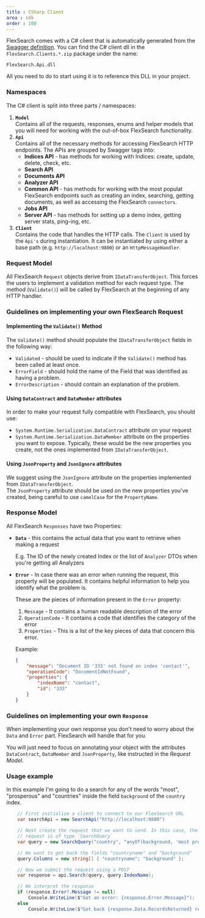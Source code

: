 ```yaml
---
title : CSharp Client
area : sdk
order : 100
---
```

FlexSearch comes with a C# client that is automatically generated from the [Swagger definition]. You can find the C# client dll in the `FlexSearch.Clients.*.zip` package under the name:
```
FlexSearch.Api.dll
```

All you need to do to start using it is to reference this DLL in your project.

### Namespaces

The C# client is split into three parts / namespaces:

1. **`Model`**  
    Contains all of the requests, responses, enums and helper models that you will need for working with the out-of-box FlexSearch functionality.
2. **`Api`**  
    Contains all of the necessary methods for accessing FlexSearch HTTP endpoints. The APIs are grouped by Swagger tags into:  
    * **Indices API** - has methods for working with Indices: create, update, delete, check, etc.
    * **Search API**    
    * **Documents API**
    * **Analyzer API**
    * **Common API** - has methods for working with the most populat FlexSearch endpoints such as
        creating an index, searching, getting documents, as well as accessing the FlexSearch `connectors`.
    * **Jobs API**
    * **Server API** - has methods for setting up a demo index, getting server stats, ping-ing, etc.
3. **`Client`**  
    Contains the code that handles the HTTP calls. The `Client` is used by the `Api's` during instantiation. It can be instantiated by using either a base path (e.g. `http://localhost:9800`) or an `HttpMessageHandler`.

### Request Model

All FlexSearch `Request` objects derive from `IDataTransferObject`. This forces the users to implement a validation method for each request type. The method (`Validate()`) will be called by FlexSearch at the beginning of any HTTP handler.

### Guidelines on implementing your own FlexSearch Request

#### Implementing the `Validate()` Method

The `Validate()` method should populate the `IDataTransferObject` fields in the following way:

* `Validated` - should be used to indicate if the `Validate()` method has been called at least once.
* `ErrorField` - should hold the name of the Field that was identified as having a problem.
* `ErrorDescription` - should contain an explanation of the problem.


#### Using `DataContract` and `DataMember` attributes

In order to make your request fully compatible with FlexSearch, you should use:

* `System.Runtime.Serialization.DataContract` attribute on your request
* `System.Runtime.Serialization.DataMember` attribute on the properties you want to expose. Typically, these would be the new properties you create, not the ones implemented from `IDataTransferObject`.

#### Using `JsonProperty` and `JsonIgnore` attributes

We suggest using the `JsonIgnore` attribute on the properties implemented from `IDataTransferObject`.  
The `JsonProperty` attribute should be used on the new properties you've created, being careful to use `camelCase` for the `PropertyName`.

### Response Model

All FlexSearch `Responses` have two Properties:  

- **`Data`** - this contains the actual data that you want to retrieve when making a request

    E.g. The ID of the newly created Index or the list of `Analyzer` DTOs when you're getting all Analyzers
- **`Error`** - In case there was an error when running the request, this property will be populated. It contains helpful information to help you identify what the problem is.

    These are the pieces of information present in the `Error` property:
    1. `Message` - It contains a human readable description of the error
    2. `OperationCode` - It contains a code that identifies the category of the error
    3. `Properties` - This is a list of the key pieces of data that concern this error.

    Example:
    ```json
    {
        "message": "Document ID '333' not found on index 'contact'",
        "operationCode": "DocumentIdNotFound",
        "properties": {
            "indexName": "contact",
            "id": "333"
        }
    }
    ```

### Guidelines on implementing your own `Response`

When implementing your own response you don't need to worry about the `Data` and `Error` part. FlexSearch will handle that for you.

You will just need to focus on annotating your object with the attributes `DataContract`, `DataMember` and `JsonProperty`, like instructed in the *Request Model*.


### Usage example

In this example I'm going to do a search for any of the words "most", "prosperous" and "countries" inside the field `background` of the `country` index.

```csharp
    // First initialize a client to connect to our FlexSearch URL
    var searchApi = new SearchApi("http://localhost:9800")

    // Next create the request that we want to send. In this case, the
    // request is of type `SearchQuery`
    var query = new SearchQuery("country", "anyOf(background, 'most prosperous countries')");

    // We want to get back the fields "countryname" and "background"      
    query.Columns = new string[] { "countryname"; "background" };

    // Now we submit the request using a POST
    var response = api.Search(query, query.IndexName);

    // We interpret the response
    if (response.Error?.Message != null)
        Console.WriteLine($"Got an error: {response.Error.Message}");
    else
        Console.WriteLine($"Got back {response.Data.RecordsReturned} records");
```

[Swagger definition]: https://github.com/FlexSearch/FlexSearch/tree/master/spec
